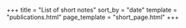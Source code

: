 +++
title = "List of short notes"
sort_by = "date"
template = "publications.html"
page_template = "short_page.html"
+++
